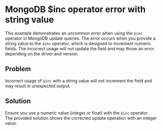 # MongoDB $inc operator error with string value
This example demonstrates an uncommon error when using the `$inc` operator in MongoDB update queries.  The error occurs when you provide a string value to the `$inc` operator, which is designed to increment numeric fields. The incorrect usage will not update the field and may throw an error depending on the driver and version.

## Problem
Incorrect usage of `$inc` with a string value will not increment the field and may result in unexpected output.

## Solution
Ensure you use a numeric value (integer or float) with the `$inc` operator.  The provided solution shows the corrected update operation with an integer value.
